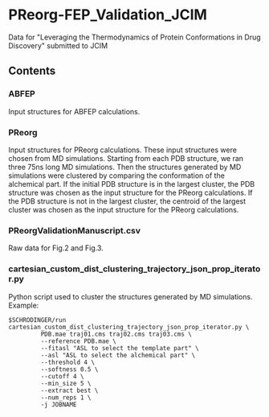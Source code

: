 # PReorg-FEP_Validation_JCIM
Data for "Leveraging the Thermodynamics of Protein Conformations in Drug Discovery" submitted to JCIM
## Contents
### ABFEP
Input structures for ABFEP calculations.
### PReorg
Input structures for PReorg calculations. These input structures were chosen from MD simulations. Starting from each PDB structure, we ran three 75ns long MD simulations. Then the structures generated by MD simulations were clustered by comparing the conformation of the alchemical part. If the initial PDB structure is in the largest cluster, the PDB structure was chosen as the input structure for the PReorg calculations. If the PDB structure is not in the largest cluster, the centroid of the largest cluster was chosen as the input structure for the PReorg calculations.
### PReorgValidationManuscript.csv
Raw data for Fig.2 and Fig.3.
### cartesian_custom_dist_clustering_trajectory_json_prop_iterator.py
Python script used to cluster the structures generated by MD simulations.
Example:
```
$SCHRODINGER/run cartesian_custom_dist_clustering_trajectory_json_prop_iterator.py \
		 PDB.mae traj01.cms traj02.cms traj03.cms \
		 --reference PDB.mae \
		 --fitasl "ASL to select the template part" \
		 --asl "ASL to select the alchemical part" \
		 --threshold 4 \
		 --softness 0.5 \
		 --cutoff 4 \
		 --min_size 5 \
		 --extract best \
		 --num_reps 1 \
		 -j JOBNAME
```
